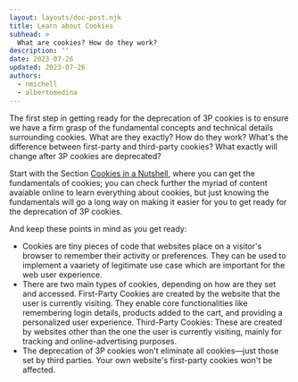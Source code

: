```yaml
---
layout: layouts/doc-post.njk
title: Learn about Cookies
subhead: >
  What are cookies? How do they work?
description: ''
date: 2023-07-26
updated: 2023-07-26
authors:
  - nmichell
  - albertomedina
---
```


The first step in getting ready for the deprecation of 3P cookies is to ensure we have a firm grasp of the fundamental concepts and technical details surrounding cookies. What are they exactly? How do they work? What's the difference between first-party and third-party cookies? What exactly will change after 3P cookies are deprecated?

Start with the Section [Cookies in a Nutshell](/3pcd-readiness/#cookies-in-a-nutshell), where you can get the fundamentals of cookies; you can check further the myriad of content avaiable online to learn everything about cookies, but just knowing the fundamentals will go a long way on making it easier for you to get ready for the deprecation of 3P cookies.

And keep these points in mind as you get ready:

- Cookies are tiny pieces of code that websites place on a visitor's browser to remember their activity or preferences. They can be used to implement a vaariety of legitimate use case which are important for the web user experience.
- There are two main types of cookies, depending on how are they set and accessed. First-Party Cookies are created by the website that the user is currently visiting. They enable core functionalities like remembering login details, products added to the cart, and providing a personalized user experience. Third-Party Cookies: These are created by websites other than the one the user is currently visiting, mainly for tracking and online-advertising purposes.
- The deprecation of 3P cookies won't eliminate all cookies—just those set by third parties. Your own website's first-party cookies won't be affected.
